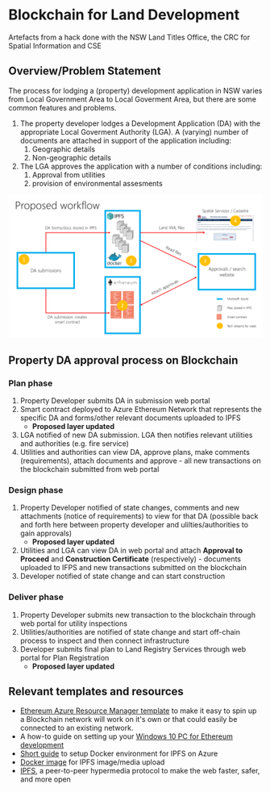 # Blockchain for Land Development

Artefacts from a hack done with the NSW Land Titles Office, the CRC for Spatial Information and CSE

## Overview/Problem Statement

The process for lodging a (property) development application in NSW varies from Local Government Area to Local Goverment Area, but there are some common features and problems.

1. The property developer lodges a Development Application (DA) with the appropriate Local Goverment Authority (LGA). A (varying) number of documents are attached in support of the application including:
    1. Geographic details
    1. Non-geographic details
1. The LGA approves the application with a number of conditions including:
    1. Approval from utilities
    1. provision of environmental assesments



[workflowdiagram]: ./images/NSW-DFSI-proposed-workflow.png "Proposed Workflow"

![Proposed Workflow][workflowdiagram]

## Property DA approval process on Blockchain
### Plan phase  
1. Property Developer submits DA in submission web portal 
1. Smart contract deployed to Azure Ethereum Network that represents the specific DA and forms/other relevant documents uploaded to IPFS
    * **Proposed layer updated**
1. LGA notified of new DA submission. LGA then notifies relevant utilities and authorities (e.g. fire service)
1. Utilities and authorities can view DA, approve plans, make comments (requirements), attach documents and approve - all new transactions on the blockchain submitted from web portal 

### Design phase 
1. Property Developer notified of state changes, comments and new attachments (notice of requirements) to view for that DA
(possible back and forth here between property developer and ulilties/authorities to gain approvals)
    * **Proposed layer updated**  
1. Utilities and LGA can view DA in web portal and attach **Approval to Proceed** and **Construction Certificate** (respectively) - documents uploaded to IFPS and new transactions submitted on the blockchain 
1. Developer notified of state change and can start construction 

### Deliver phase
1. Property Developer submits new transaction to the blockchain through web portal for utility inspections 
1. Utilities/authorities are notified of state change and start off-chain process to inspect and then connect infrastructure
1. Developer submits final plan to Land Registry Services through web portal for Plan Registration 
    * **Proposed layer updated** 

 

## Relevant templates and resources 

* [Ethereum Azure Resource Manager template](https://github.com/EthereumEx/ethereum-arm-templates/tree/master/ethereum-consortium) to make it easy to spin up a Blockchain network will work on it's own or that could easily be connected to an existing network.
* A how-to guide on setting up your [Windows 10 PC for Ethereum development](https://davidburela.wordpress.com/2017/05/12/how-to-install-truffle-testrpc-on-ubuntu-or-windows-10-with-windows-subsystem-for-linux/)
* [Short guide](https://github.com/tikyau/IPFS-On-Azure) to setup Docker environment for IPFS on Azure  
* [Docker image](https://hub.docker.com/r/delon1192/ipfs-upload-media/) for IPFS image/media upload  
* [IPFS](https://ipfs.io/#how), a peer-to-peer hypermedia protocol
to make the web faster, safer, and more open

